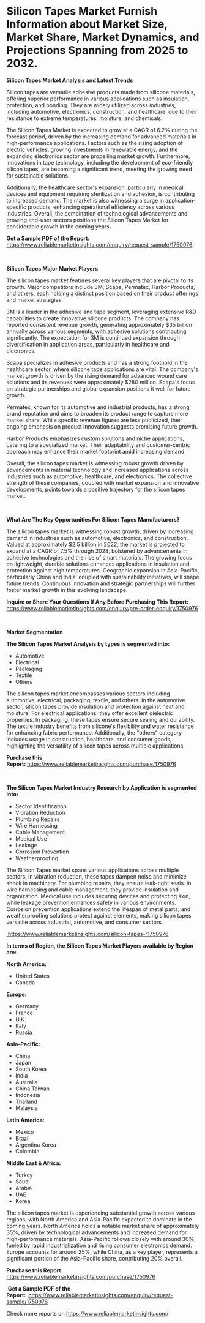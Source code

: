 <p><h1>Silicon Tapes Market Furnish Information about Market Size, Market Share, Market Dynamics, and Projections Spanning from 2025 to 2032.</h1></p><p><strong>Silicon Tapes Market Analysis and Latest Trends</strong></p>
<p><p>Silicon tapes are versatile adhesive products made from silicone materials, offering superior performance in various applications such as insulation, protection, and bonding. They are widely utilized across industries, including automotive, electronics, construction, and healthcare, due to their resistance to extreme temperatures, moisture, and chemicals. </p><p>The Silicon Tapes Market is expected to grow at a CAGR of 6.2% during the forecast period, driven by the increasing demand for advanced materials in high-performance applications. Factors such as the rising adoption of electric vehicles, growing investments in renewable energy, and the expanding electronics sector are propelling market growth. Furthermore, innovations in tape technology, including the development of eco-friendly silicon tapes, are becoming a significant trend, meeting the growing need for sustainable solutions.</p><p>Additionally, the healthcare sector's expansion, particularly in medical devices and equipment requiring sterilization and adhesion, is contributing to increased demand. The market is also witnessing a surge in application-specific products, enhancing operational efficiency across various industries. Overall, the combination of technological advancements and growing end-user sectors positions the Silicon Tapes Market for considerable growth in the coming years.</p></p>
<p><strong>Get a Sample PDF of the Report:&nbsp;</strong> <a href="https://www.reliablemarketinsights.com/enquiry/request-sample/1750976?utm_campaign=3184&utm_medium=2&utm_source=Github&utm_content=ia&utm_term=01042025&utm_id=silicon-tapes">https://www.reliablemarketinsights.com/enquiry/request-sample/1750976</a></p>
<p>&nbsp;</p>
<p><strong>Silicon Tapes Major Market Players</strong></p>
<p><p>The silicon tapes market features several key players that are pivotal to its growth. Major competitors include 3M, Scapa, Permatex, Harbor Products, and others, each holding a distinct position based on their product offerings and market strategies.</p><p>3M is a leader in the adhesive and tape segment, leveraging extensive R&D capabilities to create innovative silicone products. The company has reported consistent revenue growth, generating approximately $35 billion annually across various segments, with adhesive solutions contributing significantly. The expectation for 3M is continued expansion through diversification in application areas, particularly in healthcare and electronics.</p><p>Scapa specializes in adhesive products and has a strong foothold in the healthcare sector, where silicone tape applications are vital. The company's market growth is driven by the rising demand for advanced wound care solutions and its revenues were approximately $280 million. Scapa's focus on strategic partnerships and global expansion positions it well for future growth.</p><p>Permatex, known for its automotive and industrial products, has a strong brand reputation and aims to broaden its product range to capture more market share. While specific revenue figures are less publicized, their ongoing emphasis on product innovation suggests promising future growth.</p><p>Harbor Products emphasizes custom solutions and niche applications, catering to a specialized market. Their adaptability and customer-centric approach may enhance their market footprint amid increasing demand.</p><p>Overall, the silicon tapes market is witnessing robust growth driven by advancements in material technology and increased applications across industries such as automotive, healthcare, and electronics. The collective strength of these companies, coupled with market expansion and innovative developments, points towards a positive trajectory for the silicon tapes market.</p></p>
<p>&nbsp;</p>
<p><strong>What Are The Key Opportunities For Silicon Tapes Manufacturers?</strong></p>
<p><p>The silicon tapes market is witnessing robust growth, driven by increasing demand in industries such as automotive, electronics, and construction. Valued at approximately $2.5 billion in 2022, the market is projected to expand at a CAGR of 7.5% through 2028, bolstered by advancements in adhesive technologies and the rise of smart materials. The growing focus on lightweight, durable solutions enhances applications in insulation and protection against high temperatures. Geographic expansion in Asia-Pacific, particularly China and India, coupled with sustainability initiatives, will shape future trends. Continuous innovation and strategic partnerships will further foster market growth in this evolving landscape.</p></p>
<p><strong>Inquire or Share Your Questions If Any Before Purchasing This Report:</strong> <a href="https://www.reliablemarketinsights.com/enquiry/pre-order-enquiry/1750976?utm_campaign=3184&utm_medium=2&utm_source=Github&utm_content=ia&utm_term=01042025&utm_id=silicon-tapes">https://www.reliablemarketinsights.com/enquiry/pre-order-enquiry/1750976</a></p>
<p>&nbsp;</p>
<p><strong>Market Segmentation</strong></p>
<p><strong>The Silicon Tapes Market Analysis by types is segmented into:</strong></p>
<p><ul><li>Automotive</li><li>Electrical</li><li>Packaging</li><li>Textile</li><li>Others</li></ul></p>
<p><p>The silicon tapes market encompasses various sectors including automotive, electrical, packaging, textile, and others. In the automotive sector, silicon tapes provide insulation and protection against heat and moisture. For electrical applications, they offer excellent dielectric properties. In packaging, these tapes ensure secure sealing and durability. The textile industry benefits from silicone's flexibility and water resistance for enhancing fabric performance. Additionally, the "others" category includes usage in construction, healthcare, and consumer goods, highlighting the versatility of silicon tapes across multiple applications.</p></p>
<p><strong>Purchase this Report:&nbsp;</strong><a href="https://www.reliablemarketinsights.com/purchase/1750976?utm_campaign=3184&utm_medium=2&utm_source=Github&utm_content=ia&utm_term=01042025&utm_id=silicon-tapes">https://www.reliablemarketinsights.com/purchase/1750976</a></p>
<p>&nbsp;</p>
<p><strong>The Silicon Tapes Market Industry Research by Application is segmented into:</strong></p>
<p><ul><li>Sector Identification</li><li>Vibration Reduction</li><li>Plumbing Repairs</li><li>Wire Harnessing</li><li>Cable Management</li><li>Medical Use</li><li>Leakage</li><li>Corrosion Prevention</li><li>Weatherproofing</li></ul></p>
<p><p>The Silicon Tapes market spans various applications across multiple sectors. In vibration reduction, these tapes dampen noise and minimize shock in machinery. For plumbing repairs, they ensure leak-tight seals. In wire harnessing and cable management, they provide insulation and organization. Medical use includes securing devices and protecting skin, while leakage prevention enhances safety in various environments. Corrosion prevention applications extend the lifespan of metal parts, and weatherproofing solutions protect against elements, making silicon tapes versatile across industrial, automotive, and consumer sectors.</p></p>
<p><a href="https://www.reliablemarketinsights.com/silicon-tapes-r1750976?utm_campaign=3184&utm_medium=2&utm_source=Github&utm_content=ia&utm_term=01042025&utm_id=silicon-tapes">&nbsp;https://www.reliablemarketinsights.com/silicon-tapes-r1750976</a></p>
<p><strong>In terms of Region, the Silicon Tapes Market Players available by Region are:</strong></p>
<p>
    <p> <strong> North America: </strong>
        <ul>
            <li>United States</li>
            <li>Canada</li>
        </ul>
        </p> 
    <p> <strong> Europe: </strong>
        <ul>
            <li>Germany</li>
            <li>France</li>
            <li>U.K.</li>
            <li>Italy</li>
            <li>Russia</li>
        </ul>
        </p> 
    <p> <strong> Asia-Pacific: </strong>
        <ul>
            <li>China</li>
            <li>Japan</li>
            <li>South Korea</li>
            <li>India</li>
            <li>Australia</li>
            <li>China Taiwan</li>
            <li>Indonesia</li>
            <li>Thailand</li>
            <li>Malaysia</li>
        </ul>
        </p> 
    <p> <strong> Latin America: </strong>
        <ul>
            <li>Mexico</li>
            <li>Brazil</li>
            <li>Argentina Korea</li>
            <li>Colombia</li>
        </ul>
        </p> 
    <p> <strong> Middle East & Africa: </strong>
        <ul>
            <li>Turkey</li>
            <li>Saudi</li>
            <li>Arabia</li>
            <li>UAE</li>
            <li>Korea</li>
        </ul>
    </p>
    </p>
<p><p>The silicon tapes market is experiencing substantial growth across various regions, with North America and Asia-Pacific expected to dominate in the coming years. North America holds a notable market share of approximately 35%, driven by technological advancements and increased demand for high-performance materials. Asia-Pacific follows closely with around 30%, fueled by rapid industrialization and rising consumer electronics demand. Europe accounts for around 25%, while China, as a key player, represents a significant portion of the Asia-Pacific share, contributing 20% overall.</p></p>
<p><strong>Purchase this Report: </strong><a href="https://www.reliablemarketinsights.com/purchase/1750976?utm_campaign=3184&utm_medium=2&utm_source=Github&utm_content=ia&utm_term=01042025&utm_id=silicon-tapes">https://www.reliablemarketinsights.com/purchase/1750976</a></p>
<p>&nbsp;<strong>Get a Sample PDF of the Report:&nbsp;&nbsp;</strong><a href="https://www.reliablemarketinsights.com/enquiry/request-sample/1750976?utm_campaign=3184&utm_medium=2&utm_source=Github&utm_content=ia&utm_term=01042025&utm_id=silicon-tapes">https://www.reliablemarketinsights.com/enquiry/request-sample/1750976</a></p>
<p><strong></strong></p>
<p>Check more reports on <a href="https://www.reliablemarketinsights.com/?utm_campaign=3184&utm_medium=2&utm_source=Github&utm_content=ia&utm_term=01042025&utm_id=silicon-tapes">https://www.reliablemarketinsights.com/</a></p>